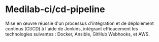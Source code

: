 # Medilab-ci/cd-pipeline
Mise en œuvre réussie d'un processus d'intégration et de déploiement continus (CI/CD) à l'aide de Jenkins, intégrant efficacement les technologies suivantes : Docker, Ansible, GitHub Webhooks, et AWS.
